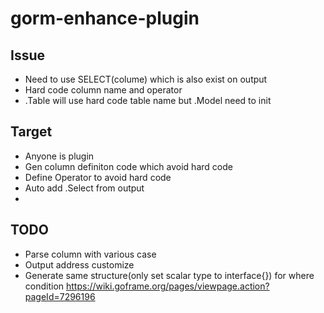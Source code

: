# gorm-enhance-plugin

## Issue
- Need to use SELECT(colume) which is also exist on output 
- Hard code column name and operator
- .Table will use hard code table name but .Model need to init

## Target
- Anyone is plugin
- Gen column definiton code which avoid hard code
- Define Operator to avoid hard code
- Auto add .Select from output
- 

## TODO
- Parse column with various case
- Output address customize
- Generate same structure(only set scalar type to interface{}) for where condition 
https://wiki.goframe.org/pages/viewpage.action?pageId=7296196